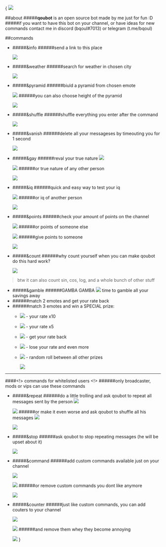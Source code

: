 {
![](https://i.imgur.com/lTVoe0x.jpg)

##about
#####**qoubot** is an open source bot made by me just for fun :D
#####if you want to have this bot on your channel, or have ideas for new commands contact me in discord (bqoul#7013) or telegram (t.me/bqoul)

##commands
* #####&info
######send a link  to this place

	![](https://i.imgur.com/MArCGlV.png)
* #####&weather
######search for weather in chosen city

	![](https://i.imgur.com/zoOhb7G.png)
* #####&pyramid
######biuld a pyramid from chosen emote

	![](https://i.imgur.com/zw0bomO.png)
######you can also choose height of the pyramid

	![](https://i.imgur.com/Ld2twSB.png)
* #####&shuffle
######shuffle everything you enter after the command

	![](https://i.imgur.com/mKn3d0K.png)
* #####&vanish
######delete all your messageses by timeouting you for 1 second

	![](https://i.imgur.com/eplFy4M.png)
* #####&gay
######reval your true nature [![](https://static-cdn.jtvnw.net/emoticons/v1/55338/1.0)](http://https://static-cdn.jtvnw.net/emoticons/v1/55338/1.0)

	![](https://i.imgur.com/da6wLhu.png)
######or true nature of any other person

	![](https://i.imgur.com/80cKxo5.png)
* #####&iq
######quick and easy way to test your iq

	![](https://i.imgur.com/NrNqPAz.png)
######or iq of another person

	![](https://i.imgur.com/y4LnWVn.png)
* #####&points
######check your amount of points on the channel

	![](https://i.imgur.com/ZFip1Fi.png)
######or points of someone else

	![](https://i.imgur.com/SInRuRU.png)
######give points to someone

	![](https://i.imgur.com/WvXabjO.png)
* #####&count
######why count yourself when you can make qoubot do this hard work?

	![](https://i.imgur.com/9WgbLAE.png)
> btw it can also count sin, cos, log, and a whole bunch of other stuff

* #####&gamble
######GAMBA GAMBA [![](https://cdn.betterttv.net/emote/566c9fde65dbbdab32ec053e/1x)](https://cdn.betterttv.net/emote/566c9fde65dbbdab32ec053e/1x) time to gamble all your savings away
* ######match 2 emotes and get your rate back
* ######match 3 emotes and win a SPECIAL prize:
  - [![](https://static-cdn.jtvnw.net/emoticons/v1/120232/1.0)](https://static-cdn.jtvnw.net/emoticons/v1/120232/1.0) - your rate x10
  - [![](https://static-cdn.jtvnw.net/emoticons/v1/305954156/1.0)](https://static-cdn.jtvnw.net/emoticons/v1/305954156/1.0) - your rate x5
  - [![](https://static-cdn.jtvnw.net/emoticons/v1/114836/1.0)](https://static-cdn.jtvnw.net/emoticons/v1/114836/1.0) - get your rate back
  - [![](https://static-cdn.jtvnw.net/emoticons/v1/86/1.0)](https://static-cdn.jtvnw.net/emoticons/v1/86/1.0) - lose your rate and even more
  - [![](https://static-cdn.jtvnw.net/emoticons/v1/28087/1.0)](https://static-cdn.jtvnw.net/emoticons/v1/28087/1.0) - random roll between all other prizes
  

	![](https://i.imgur.com/MxTUiOX.png)

------------
####<!> commands for whitelisted users <!> 
######only broadcaster, mods or vips can use these commands
* #####&repeat
######do a little trolling and ask qoubot to repeat all messages sent by the person [![](https://cdn.betterttv.net/emote/54fa8f1401e468494b85b537/1x)](https://cdn.betterttv.net/emote/54fa8f1401e468494b85b537/1x) 

	![](https://i.imgur.com/uxxcWyl.png)
######or make it even worse and ask qoubot to shuffle all his messages [![](https://cdn.betterttv.net/emote/54fa8f1401e468494b85b537/1x)](https://cdn.betterttv.net/emote/54fa8f1401e468494b85b537/1x) 

	![](https://i.imgur.com/NKa1uRg.png)
* #####&stop
######ask qoubot to stop repeating messages (he will be upset about it)

	![](https://i.imgur.com/602m0UX.png)
* #####&command
######add custom commands available just on your channel

	![](https://i.imgur.com/3LzuKT1.png)

	![](https://i.imgur.com/e3fVgpG.png)
######or remove custom commands you dont like anymore

	![](https://i.imgur.com/NLMkgAY.png)
* #####&counter
######just like custom commands, you can add couters to your channel

	![](https://i.imgur.com/jZGX2vN.png)

	![](https://i.imgur.com/sPHBrq6.png)
######and remove them whey they become annoying

	![](https://i.imgur.com/YV44jAK.png)
}